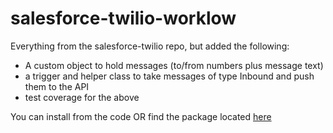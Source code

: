 salesforce-twilio-worklow
=========================

Everything from the salesforce-twilio repo, but added the following:

* A custom object to hold messages (to/from numbers plus message text)
* a trigger and helper class to take messages of type Inbound and push them to the API
* test coverage for the above

You can install from the code OR find the package located [here](https://login.salesforce.com/packaging/installPackage.apexp?p0=04tj0000001WfqF) 